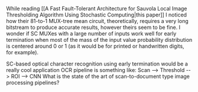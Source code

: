 While reading [[A Fast Fault-Tolerant Architecture for Sauvola Local Image Thresholding Algorithm Using Stochastic Computing|this paper]] I noticed how their 81-to-1 MUX-tree mean circuit, theoretically, requires a very long bitstream to produce accurate results, however theirs seem to be fine. I wonder if SC MUXes with a large number of inputs work well for early termination when most of the mass of the input value probability distribution is centered around 0 or 1 (as it would be for printed or handwritten digits, for example).

SC-based optical character recognition using early termination would be a really cool application
OCR pipeline is something like: 
Scan --> Threshold --> ROI --> CNN
What is the state of the art of scan-to-document type image processing pipelines?